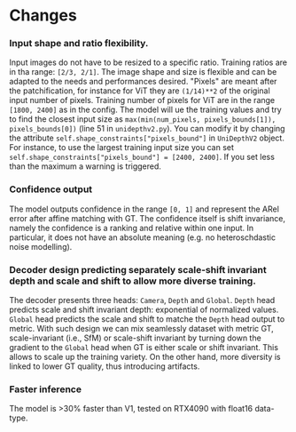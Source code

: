 # Changes


### Input shape and ratio flexibility.

Input images do not have to be resized to a specific ratio. Training ratios are in tha range: `[2/3, 2/1]`. The image shape and size is flexible and can be adapted to the needs and performances desired. "Pixels" are meant after the patchification, for instance for ViT they are `(1/14)**2` of the original input number of pixels. Training number of pixels for ViT are in the range `[1800, 2400]` as in the config. The model will ue the training values and try to find the closest input size as `max(min(num_pixels, pixels_bounds[1]), pixels_bounds[0])` (line 51 in `unidepthv2.py`). You can modify it by changing the attribute `self.shape_constraints["pixels_bound"]` in `UniDepthV2` object. For instance, to use the largest training input size you can set `self.shape_constraints["pixels_bound"] = [2400, 2400]`. If you set less than the maximum a warning is triggered.


### Confidence output  

The model outputs confidence in the range `[0, 1]` and represent the ARel error after affine matching with GT. The confidence itself is shift invariance, namely the confidence is a ranking and relative within one input. In particular, it does not have an absolute meaning (e.g. no heteroschdastic noise modelling).


### Decoder design predicting separately scale-shift invariant depth and scale and shift to allow more diverse training. 

The decoder presents three heads: `Camera`, `Depth` and `Global`. `Depth` head predicts scale and shift invariant depth: exponential of normalized values. `Global` head predicts the scale and shift to matche the `Depth` head output to metric. With such design we can mix seamlessly dataset with metric GT, scale-invariant (i.e., SfM) or scale-shift invariant by turning down the gradient to the `Global` head when GT is either scale or shift invariant. This allows to scale up the training variety. On the other hand, more diversity is linked to lower GT quality, thus introducing artifacts.


### Faster inference  

The model is >30% faster than V1, tested on RTX4090 with float16 data-type.
